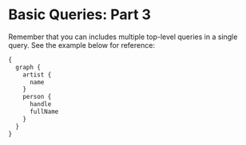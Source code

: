 # Basic Queries: Part 3

Remember that you can includes multiple top-level queries in a single query. See the example below for reference:

```graphql
{
  graph {
    artist {
      name
    }
    person {
      handle
      fullName
    }
  }
}
```
